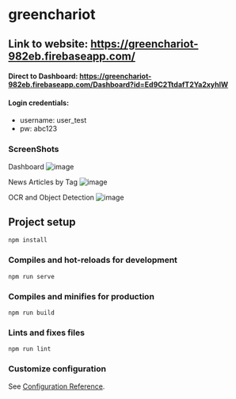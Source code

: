 # greenchariot

## Link to website: https://greenchariot-982eb.firebaseapp.com/
#### Direct to Dashboard: https://greenchariot-982eb.firebaseapp.com/Dashboard?id=Ed9C2TtdafT2Ya2xyhlW
#### Login credentials:
  - username: user_test
  - pw: abc123

### ScreenShots

Dashboard
![image](https://user-images.githubusercontent.com/54022757/124532509-4bc04900-de43-11eb-90dd-6ad759dead3e.png)

News Articles by Tag
![image](https://user-images.githubusercontent.com/54022757/124532559-61ce0980-de43-11eb-9e08-45c621e72dba.png)

OCR and Object Detection
![image](https://user-images.githubusercontent.com/54022757/124532930-123c0d80-de44-11eb-8da6-cc1d7d4e74c3.png)


## Project setup
```
npm install
```

### Compiles and hot-reloads for development
```
npm run serve
```

### Compiles and minifies for production
```
npm run build
```

### Lints and fixes files
```
npm run lint
```

### Customize configuration
See [Configuration Reference](https://cli.vuejs.org/config/).
